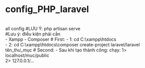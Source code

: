 # config_PHP_laravel
</br>
all config
#LƯU Ý: php artisan serve
</br>
#Lưu ý: điều kiện phải cần 
</br>
- Xampp
- Composer
# First:
- 1: cd C:\xampp\htdocs
</br>
- 2: cd C:\xampp\htdocs\composer create-project laravel/laravel tên_thư_mục
# Second: 
- Sau khi tạo thành công: 
    chạy: 1> localhost/muc/public  <br>
          2> 127.0.0.1/...
          
